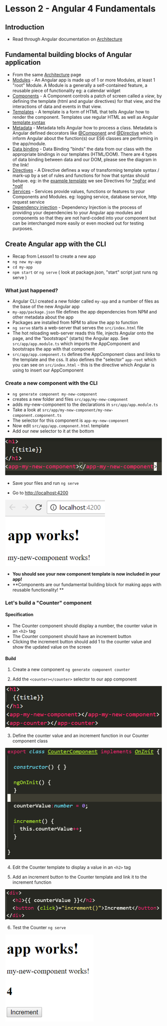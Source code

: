 # Lesson 2 - Angular 4 Fundamentals

## Introduction
- Read through Angular documentation on [Architecture](https://angular.io/guide/architecture) 

## Fundamental building blocks of Angular application 
- From the same [Architecture](https://angular.io/guide/architecture#wrap-up) page 
- [Modules](https://angular.io/guide/architecture#modules) - An Angular app is made up of 1 or more Modules, at least 1 "root" Module. A Module is a generally a self-contained feature, a reusable piece of functionality eg: a calendar widget 
- [Components](https://angular.io/guide/architecture#components) - A Component controls a patch of screen called a *view*, by defining the template (html and angular directives) for that view, and the interactions of data and events in that view. 
- [Templates](https://angular.io/guide/architecture#templates) - A template is a form of HTML that tells Angular how to render the component. Templates use regular HTML as well as Angular [template syntax](https://angular.io/guide/template-syntax)
- [Metadata](https://angular.io/guide/architecture#metadata) - Metadata tells Angular how to process a class. Metadata is Angular defined decorators like [@Component](https://angular.io/api/core/Component) and [@Directive](https://angular.io/api/core/Directive) which inform Angular about the function(s) our ES6 classes are performing in the app/module.
- [Data binding](https://angular.io/guide/architecture#data-binding) - Data Binding "binds" the data from our class with the appropriate bindings in our templates (HTML/DOM). There are 4 types of data binding between data and our DOM, please see the diagram in the link!
- [Directives](https://angular.io/guide/architecture#directives) - A Directive defines a way of transforming template syntax / mark-up by a set of rules and functions for how that syntax should behave. eg: in the [example template](https://angular.io/guide/architecture#templates) we see Directives for [\*ngFor](https://angular.io/api/common/NgForOf) and [\*ngIf](https://angular.io/api/common/NgIf) 
- [Services](https://angular.io/guide/architecture#services) - Services provide values, functions or features to your Components and Modules. eg: logging service, database service, http request service 
- [Dependency injection](https://angular.io/guide/architecture#dependency-injection) - Dependency Injection is the process of providing your dependencies to your Angular app modules and components so that they are not hard-coded into your component but can be interchanged more easily or even mocked out for testing purposes. 

## Create Angular app with the CLI 
- Recap from Lesson1 to create a new app
- ```ng new my-app```
- ```cd my-app```
- ```npm start``` or ```ng serve``` ( look at package.json, "start" script just runs ng serve )

### What just happened? 
- Angular CLI created a new folder called ```my-app``` and a number of files as the base of the new Angular app
- ```my-app/package.json``` file defines the app dependencies from NPM and other metadata about the app
- Packages are installed from NPM to allow the app to function
- ```ng serve``` starts a web-server that serves the ```src/index.html``` file
- The hot reloading web-server reads this file, injects Angular onto the page, and the "bootstraps" (starts) the Angular app. See ```src/app/app.module.ts``` which imports the AppComponent and bootstraps the app with that component
- ```src/app/app.component.ts``` defines the AppComponent class and links to the template and the css. It also defines the "selector" ```app-root``` which you can see on ```src/index.html``` - this is the directive which Angular is using to insert our AppComponent 

### Create a new component with the CLI 
- ```ng generate component my-new-component``` 
- creates a new folder and files ```src/app/my-new-component```
- adds my-new-component to the declarations in ```src/app/app.module.ts```
- Take a look at ```src/app/my-new-component/my-new-component.component.ts``` 
- The selector for this component is ```app-my-new-component```
- Now edit ```src/app/app.component.html``` template 
- Add our new selector to it at the bottom 

<img src="img/newcomponent.png">

- Save your files and run ```ng serve``` 

- Go to [http://localhost:4200](http://localhost:4200)

<img src="img/app1.png">

- **You should see your new component template is now included in your app!**
- **Components are our fundamental building block for making apps with reusable functionality! **

### Let's build a "Counter" component
#### Specification
- The Counter component should display a number, the counter value in an ```<h2>``` tag
- The Counter component should have an increment button
- Clicking the increment button should add 1 to the counter value and show the updated value on the screen

#### Build

1. Create a new component ```ng generate component counter```

2. Add the ```<counter></counter>``` selector to our app component

<img src="img/counter1.png">

3. Define the counter value and an increment function in our Counter component class

<img src="img/counter2.png">

4. Edit the Counter template to display a value in an ```<h2>``` tag

5. Add an increment button to the Counter template and link it to the increment function

<img src="img/counter3.png">

6. Test the Counter ```ng serve```

<img src="img/counter4.png">

